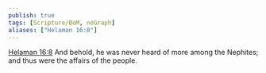 ```yaml
---
publish: true
tags: [Scripture/BoM, noGraph]
aliases: ["Helaman 16:8"]
---
```

[Helaman 16:8](https://churchofjesuschrist.org/study/scriptures/bofm/hel/16?lang=eng&id=p8#p8) And behold, he was never heard of more among the Nephites; and thus were the affairs of the people.
